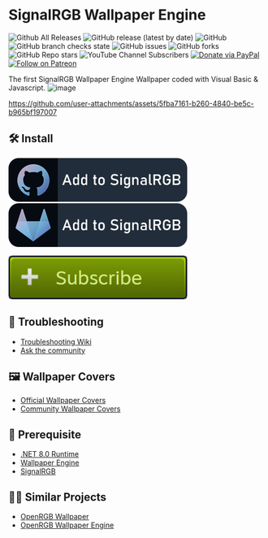 # SignalRGB Wallpaper Engine
![Github All Releases](https://img.shields.io/github/downloads/qiangqiang101/SignalRGB-Wallpaper-Engine/total.svg)
![GitHub release (latest by date)](https://img.shields.io/github/v/release/qiangqiang101/SignalRGB-Wallpaper-Engine)
![GitHub](https://img.shields.io/github/license/qiangqiang101/SignalRGB-Wallpaper-Engine)
![GitHub branch checks state](https://img.shields.io/github/checks-status/qiangqiang101/SignalRGB-Wallpaper-Engine/master)
![GitHub issues](https://img.shields.io/github/issues/qiangqiang101/SignalRGB-Wallpaper-Engine)
![GitHub forks](https://img.shields.io/github/forks/qiangqiang101/SignalRGB-Wallpaper-Engine?style=social)
![GitHub Repo stars](https://img.shields.io/github/stars/qiangqiang101/SignalRGB-Wallpaper-Engine?style=social)
![YouTube Channel Subscribers](https://img.shields.io/youtube/channel/subscribers/UCAZlasvEy1euunP1M7nwj5Q?style=social)
[![Donate via PayPal](https://img.shields.io/badge/Donate-Paypal-brightgreen)](https://paypal.me/imnotmental)
[![Follow on Patreon](https://img.shields.io/badge/Donate-Patreon-orange)](https://www.patreon.com/imnotmental)

The first SignalRGB Wallpaper Engine Wallpaper coded with Visual Basic & Javascript.
![image](https://github.com/user-attachments/assets/77027bf4-4fda-4d27-86c2-138ebffbe07a)

https://github.com/user-attachments/assets/5fba7161-b260-4840-be5c-b965bf197007



## 🛠️ Install
[![Click here to add this repo to SignalRGB](https://github.com/qiangqiang101/SignalRGB-Wallpaper-Engine/blob/main/addtosrgbgithub.png?raw=true)](https://srgbmods.net/s?p=addon/install?url=https://github.com/qiangqiang101/SignalRGB-Wallpaper-Engine)
[![Click here to add this repo to SignalRGB](https://github.com/qiangqiang101/SignalRGB-Wallpaper-Engine/blob/main/addtosrgbgitlab.png?raw=true)](https://srgbmods.net/s?p=addon/install?url=https://gitlab.com/nollie/SignalRGB-Wallpaper-Engine)

[![Click here to add this repo to SignalRGB](https://raw.githubusercontent.com/qiangqiang101/SignalRGB-Wallpaper-Engine/refs/heads/main/subsbutton.png)](https://steamcommunity.com/sharedfiles/filedetails/?id=3475033880)

## 🚀 Troubleshooting
- [Troubleshooting Wiki](https://github.com/qiangqiang101/SignalRGB-Wallpaper-Engine/wiki/Troubleshooting)
- [Ask the community](https://github.com/qiangqiang101/SignalRGB-Wallpaper-Engine/discussions/categories/tech-support)

## 🖼️ Wallpaper Covers
- [Official Wallpaper Covers](https://github.com/qiangqiang101/SignalRGB-Wallpaper-Engine/wiki/Wallpapers)
- [Community Wallpaper Covers](https://github.com/qiangqiang101/SignalRGB-Wallpaper-Engine/discussions/categories/community-wallpapers)

## 🚧 Prerequisite
- [.NET 8.0 Runtime](https://dotnet.microsoft.com/en-us/download/dotnet/8.0)
- [Wallpaper Engine](https://store.steampowered.com/app/431960/Wallpaper_Engine/)
- [SignalRGB](https://signalrgb.com/)

## 🤘🏻 Similar Projects
- [OpenRGB Wallpaper](https://github.com/qiangqiang101/OpenRGB-Wallpaper)
- [OpenRGB Wallpaper Engine](https://github.com/qiangqiang101/OpenRGB-Wallpaper-Engine) 
